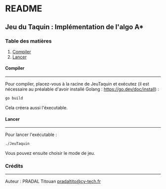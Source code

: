 # README
## Jeu du Taquin : Implémentation de l'algo A*
### Table des matières
1. [Compiler](#compiler)
2. [Lancer](#lancer)

#### Compiler
***
Pour compiler, placez-vous à la racine de JeuTaquin et exécutez (il est nécessaire au préalable d'avoir installé Golang : https://go.dev/doc/install) :
```sh
go build
```
Cela créera aussi l'éxecutable.
#### Lancer
***
Pour lancer l'exécutable :
```sh
./JeuTaquin
```
Vous pouvez ensuite choisir le mode de jeu.

### Crédits
***
Auteur : PRADAL Titouan <pradaltito@cy-tech.fr>
